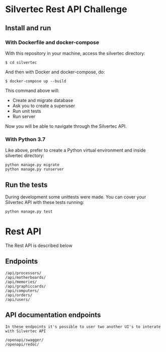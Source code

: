 # Silvertec Rest API Challenge

## Install and run

### With Dockerfile and docker-compose

With this repository in your machine, access the silvertec directory:
    
    $ cd silvertec

And then with Docker and docker-compose, do:

    $ docker-compose up --build

This command above will: 
- Create and migrate database 
- Ask you to create a superuser
- Run unit tests
- Run server

Now you will be able to navigate through the Silvertec API.

### With Python 3.7

Like above, prefer to create a Python virtual environment and inside silvertec directory:

    python manage.py migrate
    python manage.py runserver


## Run the tests

During development some unittests were made. You can cover your Silvertec API with these tests running:

    python manage.py test

# Rest API

The Rest API is described below

## Endpoints

    /api/processors/
    /api/motherboards/
    /api/memories/
    /api/graphiccards/
    /api/computers/
    /api/orders/
    /api/users/

## API documentation endpoints

`In these endpoints it's possible to user two another UI's to interate with Silvertec API`

    /openapi/swagger/
    /openapi/redoc/
